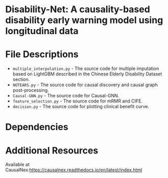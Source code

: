 # Disability-Net: A causality-based disability early warning model using longitudinal data
# File Descriptions
* `multiple_interpolation.py` - The source code for multiple imputation based on LightGBM described in the Chinese Elderly Disability Dataset section.
* `NOTEARS.py` - The source code for causal discovery and causal graph post-processing.
* `Causal-GNN.py` - The source code for Causal-GNN.
* `feature_selection.py` - The source code for mRMR and CIFE.
* `decision.py` - The source code for plotting clinical benefit curve.
# Dependencies
# Additional Resources
Available at CausalNex:https://causalnex.readthedocs.io/en/latest/index.html
